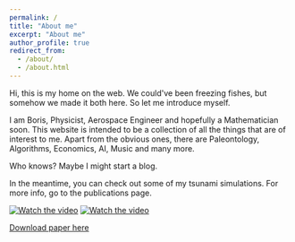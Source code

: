 ```yaml
---
permalink: /
title: "About me"
excerpt: "About me"
author_profile: true
redirect_from: 
  - /about/
  - /about.html
---
```


Hi, this is my home on the web. We could've been freezing fishes, but somehow we made it both here. So let me introduce myself.

I am Boris, Physicist, Aerospace Engineer and hopefully a Mathematician soon. This website is intended to be a collection of all the things that are of interest to me. Apart from the obvious ones, there are Paleontology, Algorithms, Economics, AI, Music and many more.

Who knows? Maybe I might start a blog.

In the meantime, you can check out some of my tsunami simulations. For more info, go to the publications page.

[![Watch the video](https://bonevbs.github.io/files/amr_showcase_prev.png)](https://bonevbs.github.io/files/amr_showcase.mp4) 
[![Watch the video](https://bonevbs.github.io/files/tohoku_prev.png)](https://bonevbs.github.io/files/tohoku.mp4)  

[Download paper here](https://infoscience.epfl.ch/record/232449?ln=en)
